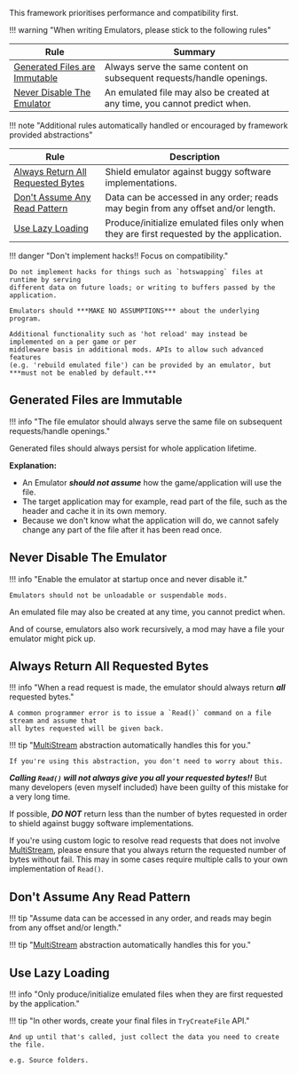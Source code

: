 This framework prioritises performance and compatibility first.

!!! warning "When writing Emulators, please stick to the following rules"

| Rule                                                            | Summary                                                                    |
| --------------------------------------------------------------- | -------------------------------------------------------------------------- |
| [Generated Files are Immutable](#generated-files-are-immutable) | Always serve the same content on subsequent requests/handle openings.      |
| [Never Disable The Emulator](#never-disable-the-emulator)       | An emulated file may also be created at any time, you cannot predict when. |

!!! note "Additional rules automatically handled or encouraged by framework provided abstractions"

| Rule                                                                    | Description                                                                              |
| ----------------------------------------------------------------------- | ---------------------------------------------------------------------------------------- |
| [Always Return All Requested Bytes](#always-return-all-requested-bytes) | Shield emulator against buggy software implementations.                                  |
| [Don't Assume Any Read Pattern](#dont-assume-any-read-pattern)          | Data can be accessed in any order; reads may begin from any offset and/or length.        |
| [Use Lazy Loading](#use-lazy-loading)                                   | Produce/initialize emulated files only when they are first requested by the application. |

!!! danger "Don't implement hacks!! Focus on compatibility."

    Do not implement hacks for things such as `hotswapping` files at runtime by serving
    different data on future loads; or writing to buffers passed by the application.

    Emulators should ***MAKE NO ASSUMPTIONS*** about the underlying program.

    Additional functionality such as 'hot reload' may instead be implemented on a per game or per
    middleware basis in additional mods. APIs to allow such advanced features
    (e.g. 'rebuild emulated file') can be provided by an emulator, but ***must not be enabled by default.***

## Generated Files are Immutable

!!! info "The file emulator should always serve the same file on subsequent requests/handle openings."

Generated files should always persist for whole application lifetime.

**Explanation:**

- An Emulator ***should not assume*** how the game/application will use the file.
- The target application may for example, read part of the file, such as the header and cache
  it in its own memory.
- Because we don't know what the application will do, we cannot safely change any part of the
  file after it has been read once.

## Never Disable The Emulator

!!! info "Enable the emulator at startup once and never disable it."

    Emulators should not be unloadable or suspendable mods.

An emulated file may also be created at any time, you cannot predict when.

And of course, emulators also work recursively, a mod may have a file your emulator might pick up.

## Always Return All Requested Bytes

!!! info "When a read request is made, the emulator should always return ***all*** requested bytes."

    A common programmer error is to issue a `Read()` command on a file stream and assume that
    all bytes requested will be given back.

!!! tip "[MultiStream][multistream] abstraction automatically handles this for you."

    If you're using this abstraction, you don't need to worry about this.

***Calling `Read()` will not always give you all your requested bytes!!***
But many developers (even myself included) have been guilty of this mistake for a very long time.

If possible, ***DO NOT*** return less than the number of bytes requested in order to shield
against buggy software implementations.

If you're using custom logic to resolve read requests that does not involve [MultiStream][multistream],
please ensure that you always return the requested number of bytes without fail. This may in some cases
require multiple calls to your own implementation of `Read()`.

## Don't Assume Any Read Pattern

!!! tip "Assume data can be accessed in any order, and reads may begin from any offset and/or length."

!!! tip "[MultiStream][multistream] abstraction automatically handles this for you."

## Use Lazy Loading

!!! info "Only produce/initialize emulated files when they are first requested by the application."

!!! tip "In other words, create your final files in `TryCreateFile` API."

    And up until that's called, just collect the data you need to create the file.

    e.g. Source folders.

[multistream]: ./implementation-utilities.md#multi-stream